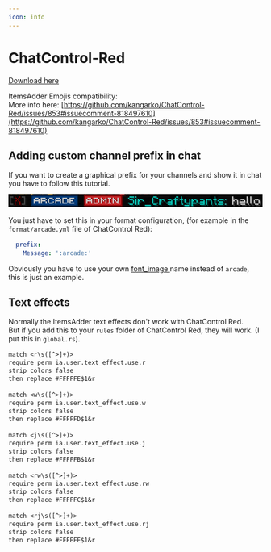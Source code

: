 ```yaml
---
icon: info
---
```


# ChatControl-Red

[Download here](https://www.mc-market.org/resources/18217/)

ItemsAdder Emojis compatibility:\
More info here: [https://github.com/kangarko/ChatControl-Red/issues/853#issuecomment-818497610](https://github.com/kangarko/ChatControl-Red/issues/853#issuecomment-818497610)

## Adding custom channel prefix in chat

If you want to create a graphical prefix for your channels and show it in chat you have to follow this tutorial.

![An example that shows the ARCADE prefix for the Arcade channel](<assets/images/immagine (10).png>)

You just have to set this in your format configuration, (for example in the `format/arcade.yml` file of ChatControl Red):

```yaml
  prefix:
    Message: ':arcade:'
```

Obviously you have to use your own [font\_image ](../../plugin-usage/adding-content/font-images.md)name instead of `arcade`, this is just an example.

## Text effects

Normally the ItemsAdder text effects don't work with ChatControl Red.\
But if you add this to your `rules` folder of ChatControl Red, they will work. (I put this in `global.rs`).

```
match <r\s([^>]+)>
require perm ia.user.text_effect.use.r
strip colors false
then replace #FFFFFE$1&r
    
match <w\s([^>]+)>
require perm ia.user.text_effect.use.w
strip colors false
then replace #FFFFFD$1&r
    
match <j\s([^>]+)>
require perm ia.user.text_effect.use.j
strip colors false
then replace #FFFFFB$1&r
    
match <rw\s([^>]+)>
require perm ia.user.text_effect.use.rw
strip colors false
then replace #FFFFFC$1&r
    
match <rj\s([^>]+)>
require perm ia.user.text_effect.use.rj
strip colors false
then replace #FFFEFE$1&r
```